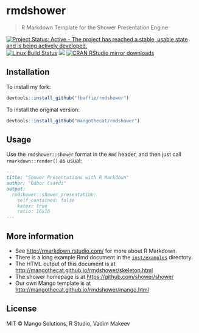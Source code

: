 
# rmdshower

> R Markdown Template for the Shower Presentation Engine

[![Project Status: Active - The project has reached a stable, usable state and is being actively developed.](http://www.repostatus.org/badges/latest/active.svg)](http://www.repostatus.org/#active)
[![Linux Build Status](https://travis-ci.org/MangoTheCat/rmdshower.svg?branch=master)](https://travis-ci.org/MangoTheCat/rmdshower)
[![](http://www.r-pkg.org/badges/version/rmdshower)](http://www.r-pkg.org/pkg/rmdshower)
[![CRAN RStudio mirror downloads](http://cranlogs.r-pkg.org/badges/rmdshower)](http://www.r-pkg.org/pkg/rmdshower)

## Installation

To install my fork:
```r
devtools::install_github("fbaffie/rmdshower")
```

To install the original version:
```r
devtools::install_github("mangothecat/rmdshower")
```

## Usage

Use the `rmdshower::shower` format in the `Rmd` header, and then just
call `rmarkdown::render()` as usual:

```markdown
---
title: "Shower Presentations with R Markdown"
author: "Gábor Csárdi"
output:
  rmdshower::shower_presentation:
    self_contained: false
    katex: true
    ratio: 16x10
---
```

## More information

* See http://rmarkdown.rstudio.com/ for more about R Markdown.
* There is a long example Rmd document in the
  [`inst/examples`](./inst/examples/skeleton.Rmd) directory.
* The HTML output of this document is at
  http://mangothecat.github.io/rmdshower/skeleton.html
* The shower homepage is at https://github.com/shower/shower
* Our own Mango template is at
  http://mangothecat.github.io/rmdshower/mango.html

## License

MIT © Mango Solutions, R Studio, Vadim Makeev
